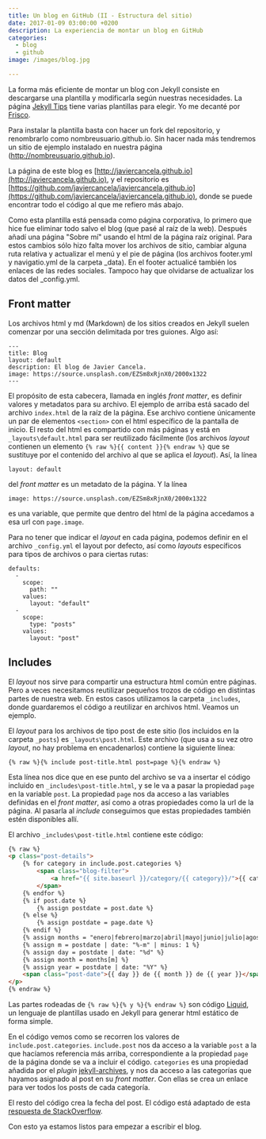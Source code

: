 ```yaml
---
title: Un blog en GitHub (II - Estructura del sitio)
date: 2017-01-09 03:00:00 +0200
description: La experiencia de montar un blog en GitHub
categories:
  - blog
  - github
image: /images/blog.jpg

---
```

La forma más eficiente de montar un blog con Jekyll consiste en descargarse una plantilla y modificarla según nuestras necesidades. La página [Jekyll Tips](http://jekyll.tips/templates/) tiene varias plantillas para elegir. Yo me decanté por [Frisco](https://github.com/CloudCannon/frisco-jekyll-template).

Para instalar la plantilla basta con hacer un fork del repositorio, y renombrarlo como nombreusuario.github.io. Sin hacer nada más tendremos un sitio de ejemplo instalado en nuestra página (http://nombreusuario.github.io).

La página de este blog es [http://javiercancela.github.io](http://javiercancela.github.io), y el repositorio es [https://github.com/javiercancela/javiercancela.github.io](https://github.com/javiercancela/javiercancela.github.io), donde se puede encontrar todo el código al que me refiero más abajo.

Como esta plantilla está pensada como página corporativa, lo primero que hice fue eliminar todo salvo el blog (que pasé al raíz de la web). Después añadí una página "Sobre mí" usando el html de la página raíz original. Para estos cambios sólo hizo falta mover los archivos de sitio, cambiar alguna ruta relativa y actualizar el menú y el pie de página (los archivos footer.yml y navigatio.yml de la carpeta _data). En el footer actualicé también los enlaces de las redes sociales. Tampoco hay que olvidarse de actualizar los datos del _config.yml. 

## Front matter
Los archivos html y md (Markdown) de los sitios creados en Jekyll suelen comenzar por una sección delimitada por tres guiones. Algo así:
```
---
title: Blog
layout: default
description: El blog de Javier Cancela.
image: https://source.unsplash.com/EZSm8xRjnX0/2000x1322
---
```

El propósito de esta cabecera, llamada en inglés _front matter_, es definir valores y metadatos para su archivo. El ejemplo de arriba está sacado del archivo `index.html` de la raíz de la página. Ese archivo contiene únicamente un par de elementos `<section>` con el html específico de la pantalla de inicio. El resto del html es compartido con más páginas y está en `_layouts\default.html` para ser reutilizado fácilmente (los archivos _layout_ contienen un elemento `{% raw %}{{ content }}{% endraw %}` que se sustituye por el contenido del archivo al que se aplica el _layout_). Así, la línea
```
layout: default
```
del _front matter_ es un metadato de la página. Y la línea
```
image: https://source.unsplash.com/EZSm8xRjnX0/2000x1322
```
es una variable, que permite que dentro del html de la página accedamos a esa url con `page.image`.

Para no tener que indicar el _layout_ en cada página, podemos definir en el archivo `_config.yml` el layout por defecto, así como _layouts_ específicos para tipos de archivos o para ciertas rutas:
```
defaults:
  -
    scope:
      path: ""
    values:
      layout: "default"
  -
    scope:
      type: "posts"
    values:
      layout: "post"
```

## Includes
El _layout_ nos sirve para compartir una estructura html común entre páginas. Pero a veces necesitamos reutilizar pequeños trozos de código en distintas partes de nuestra web. En estos casos utilizamos la carpeta `_includes`, donde guardaremos el código a reutilizar en archivos html. Veamos un ejemplo.

El _layout_ para los archivos de tipo post de este sitio (los incluidos en la carpeta `_posts`) es `_layouts\post.html`. Este archivo (que usa a su vez otro _layout_, no hay problema en encadenarlos) contiene la siguiente línea:
```
{% raw %}{% include post-title.html post=page %}{% endraw %}
```
Esta línea nos dice que en ese punto del archivo se va a insertar el código incluido en `_includes\post-title.html`, y se le va a pasar la propiedad `page` en la variable `post`. La propiedad `page` nos da acceso a las variables definidas en el _front matter_, así como a otras propiedades como la url de la página. Al pasarla al _include_ conseguimos que estas propiedades también estén disponibles allí.

El archivo `_includes\post-title.html` contiene este código:
```html
{% raw %}
<p class="post-details">
    {% for category in include.post.categories %}
        <span class="blog-filter">
            <a href="{{ site.baseurl }}/category/{{ category}}/">{{ category | capitalize }}</a>
        </span>
    {% endfor %}
    {% if post.date %}
        {% assign postdate = post.date %}
    {% else %}  
        {% assign postdate = page.date %}
    {% endif %}
    {% assign months = "enero|febrero|marzo|abril|mayo|junio|julio|agosto|septiembre|octubre|noviembre|diciembre" | split: "|" %}
    {% assign m = postdate | date: "%-m" | minus: 1 %}
    {% assign day = postdate | date: "%d" %}
    {% assign month = months[m] %}
    {% assign year = postdate | date: "%Y" %}
    <span class="post-date">{{ day }} de {{ month }} de {{ year }}</span>
</p>
{% endraw %}
```
Las partes rodeadas de `{% raw %}{% y %}{% endraw %}` son código [Liquid](http://shopify.github.io/liquid/), un lenguaje de plantillas usado en Jekyll para generar html estático de forma simple. 

En el código vemos como se recorren los valores de `include.post.categories`. `include.post` nos da acceso a la variable `post` a la que hacíamos referencia más arriba, correspondiente a la propiedad `page` de la página donde se va a incluir el código. `categories` es una propiedad añadida por el _plugin_ [jekyll-archives](https://github.com/jekyll/jekyll-archives), y nos da acceso a las categorías que hayamos asignado al post en su _front matter_. Con ellas se crea un enlace para ver todos los posts de cada categoría.

El resto del código crea la fecha del post. El código está adaptado de esta [respuesta de StackOverflow](http://stackoverflow.com/a/32914455). 

Con esto ya estamos listos para empezar a escribir el blog.
